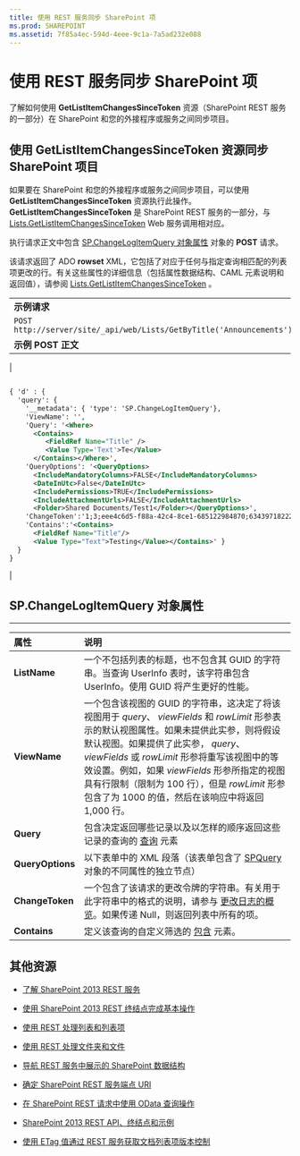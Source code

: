 ```yaml
---
title: 使用 REST 服务同步 SharePoint 项
ms.prod: SHAREPOINT
ms.assetid: 7f85a4ec-594d-4eee-9c1a-7a5ad232e088
---
```



# 使用 REST 服务同步 SharePoint 项
了解如何使用 **GetListItemChangesSinceToken** 资源（SharePoint REST 服务的一部分）在 SharePoint 和您的外接程序或服务之间同步项目。
## 使用 GetListItemChangesSinceToken 资源同步 SharePoint 项目

如果要在 SharePoint 和您的外接程序或服务之间同步项目，可以使用 **GetListItemChangesSinceToken** 资源执行此操作。 **GetListItemChangesSinceToken** 是 SharePoint REST 服务的一部分，与 [Lists.GetListItemChangesSinceToken](https://msdn.microsoft.com/library/WebSvcLists.Lists.GetListItemChangesSinceToken.aspx) Web 服务调用相对应。
  
    
    
执行请求正文中包含  [SP.ChangeLogItemQuery 对象属性](#bk_props) 对象的 **POST** 请求。
  
    
    
该请求返回了 ADO **rowset** XML，它包括了对应于任何与指定查询相匹配的列表项更改的行。有关这些属性的详细信息（包括属性数据结构、CAML 元素说明和返回值），请参阅 [Lists.GetListItemChangesSinceToken](https://msdn.microsoft.com/library/WebSvcLists.Lists.GetListItemChangesSinceToken.aspx) 。
  
    
    

||
|:-----|
|**示例请求** <br/> |
| `POST http://server/site/_api/web/Lists/GetByTitle('Announcements')/GetListItemChangesSinceToken` <br/> |
|**示例 POST 正文** <br/> |
|
```XML

{ 'd' : {
  'query': { 
    '__metadata': { 'type': 'SP.ChangeLogItemQuery'}, 
    'ViewName': '', 
    'Query': '<Where>
      <Contains>
         <FieldRef Name="Title" />
         <Value Type='Text'>Te</Value>
      </Contains></Where>',
    'QueryOptions': '<QueryOptions>
      <IncludeMandatoryColumns>FALSE</IncludeMandatoryColumns>
      <DateInUtc>False</DateInUtc>
      <IncludePermissions>TRUE</IncludePermissions>
      <IncludeAttachmentUrls>FALSE</IncludeAttachmentUrls>
      <Folder>Shared Documents/Test1</Folder></QueryOptions>', 
    'ChangeToken':'1;3;eee4c6d5-f88a-42c4-8ce1-685122984870;634397182229400000;3710', 
    'Contains':'<Contains>
      <FieldRef Name="Title"/>
      <Value Type="Text">Testing</Value></Contains>' } 
  } 
}

```

|
   

## SP.ChangeLogItemQuery 对象属性
<a name="bk_props"> </a>


****


|**属性**|**说明**|
|:-----|:-----|
|**ListName** <br/> |一个不包括列表的标题，也不包含其 GUID 的字符串。当查询 UserInfo 表时，该字符串包含 UserInfo。使用 GUID 将产生更好的性能。  <br/> |
|**ViewName** <br/> |一个包含该视图的 GUID 的字符串，这决定了将该视图用于  _query_、 _viewFields_ 和 _rowLimit_ 形参表示的默认视图属性。如果未提供此实参，则将假设默认视图。如果提供了此实参， _query_、 _viewFields_ 或 _rowLimit_ 形参将重写该视图中的等效设置。例如，如果 _viewFields_ 形参所指定的视图具有行限制（限制为 100 行），但是 _rowLimit_ 形参包含了为 1000 的值，然后在该响应中将返回 1,000 行。 <br/> |
|**Query** <br/> |包含决定返回哪些记录以及以怎样的顺序返回这些记录的查询的 [查询](http://msdn.microsoft.com/zh-cn/library/ms471093.aspx) 元素 <br/> |
|**QueryOptions** <br/> |以下表单中的 XML 段落（该表单包含了  [SPQuery](https://msdn.microsoft.com/library/Microsoft.SharePoint.SPQuery.aspx) 对象的不同属性的独立节点） <br/> |
|**ChangeToken** <br/> |一个包含了该请求的更改令牌的字符串。有关用于此字符串中的格式的说明，请参与 [更改日志的概览](http://msdn.microsoft.com/zh-cn/library/bb417456.aspx)。如果传递 Null，则返回列表中所有的项。  <br/> |
|**Contains** <br/> |定义该查询的自定义筛选的  [包含](http://msdn.microsoft.com/zh-cn/library/ms196501.aspx) 元素。 <br/> |
   

## 其他资源
<a name="bk_addresources"> </a>


-  [了解 SharePoint 2013 REST 服务](get-to-know-the-sharepoint-2013-rest-service.md)
    
  
-  [使用 SharePoint 2013 REST 终结点完成基本操作](complete-basic-operations-using-sharepoint-2013-rest-endpoints.md)
    
  
-  [使用 REST 处理列表和列表项](working-with-lists-and-list-items-with-rest.md)
    
  
-  [使用 REST 处理文件夹和文件](working-with-folders-and-files-with-rest.md)
    
  
-  [导航 REST 服务中展示的 SharePoint 数据结构](navigate-the-sharepoint-data-structure-represented-in-the-rest-service.md)
    
  
-  [确定 SharePoint REST 服务端点 URI](determine-sharepoint-rest-service-endpoint-uris.md)
    
  
-  [在 SharePoint REST 请求中使用 OData 查询操作](use-odata-query-operations-in-sharepoint-rest-requests.md)
    
  
-  [SharePoint 2013 REST API、终结点和示例](02128c70-9d27-4388-9374-a11bce68fdb8.md)
    
  
-  [使用 ETag 值通过 REST 服务获取文档列表项版本控制](5f7e0579-46b7-44ab-b3b4-cdbc622dcd98.md)
    
  

  
    
    

